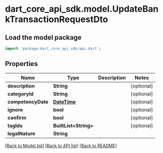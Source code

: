 # dart_core_api_sdk.model.UpdateBankTransactionRequestDto

## Load the model package
```dart
import 'package:dart_core_api_sdk/api.dart';
```

## Properties
Name | Type | Description | Notes
------------ | ------------- | ------------- | -------------
**description** | **String** |  | [optional] 
**categoryId** | **String** |  | [optional] 
**competencyDate** | [**DateTime**](DateTime.md) |  | [optional] 
**ignore** | **bool** |  | [optional] 
**confirm** | **bool** |  | [optional] 
**tagIds** | **BuiltList&lt;String&gt;** |  | [optional] 
**legalNature** | **String** |  | 

[[Back to Model list]](../README.md#documentation-for-models) [[Back to API list]](../README.md#documentation-for-api-endpoints) [[Back to README]](../README.md)


